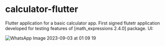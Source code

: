 # calculator-flutter
Flutter application for a basic calculator app. First signed flutetr application developed for testing features of [math_expressions 2.4.0] package.
UI:


![WhatsApp Image 2023-09-03 at 01 09 19](https://github.com/gyanraj06/calculator-flutter/assets/64907746/4f71caa1-4831-445e-a46e-082e3a063588)
